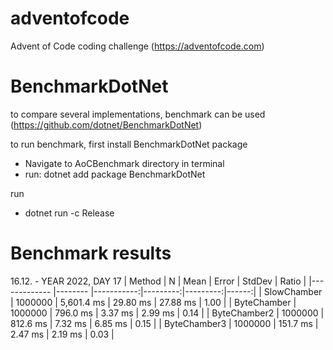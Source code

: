 # adventofcode
Advent of Code coding challenge (https://adventofcode.com)
# BenchmarkDotNet
to compare several implementations, benchmark can be used (https://github.com/dotnet/BenchmarkDotNet)

to run benchmark, first install BenchmarkDotNet package
- Navigate to AoCBenchmark directory in terminal
- run: dotnet add package BenchmarkDotNet
  
run
- dotnet run -c Release
# Benchmark results
16.12. - YEAR 2022, DAY 17
| Method       | N       | Mean       | Error    | StdDev   | Ratio |
|------------- |-------- |-----------:|---------:|---------:|------:|
| SlowChamber  | 1000000 | 5,601.4 ms | 29.80 ms | 27.88 ms |  1.00 |
| ByteChamber  | 1000000 |   796.0 ms |  3.37 ms |  2.99 ms |  0.14 |
| ByteChamber2 | 1000000 |   812.6 ms |  7.32 ms |  6.85 ms |  0.15 |
| ByteChamber3 | 1000000 |   151.7 ms |  2.47 ms |  2.19 ms |  0.03 |
